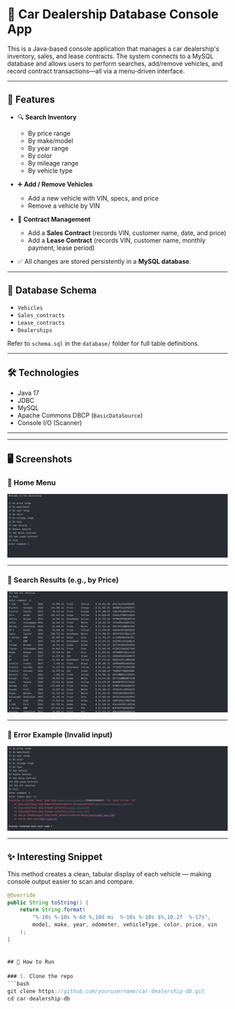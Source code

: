 # 🚗 Car Dealership Database Console App

This is a Java-based console application that manages a car dealership's inventory, sales, and lease contracts. 
The system connects to a MySQL database and allows users to perform searches, add/remove vehicles, and record contract transactions—all via a menu-driven interface.

---

## 📌 Features

- 🔍 **Search Inventory**
    - By price range
    - By make/model
    - By year range
    - By color
    - By mileage range
    - By vehicle type

- ➕ **Add / Remove Vehicles**
    - Add a new vehicle with VIN, specs, and price
    - Remove a vehicle by VIN

- 📝 **Contract Management**
    - Add a **Sales Contract** (records VIN, customer name, date, and price)
    - Add a **Lease Contract** (records VIN, customer name, monthly payment, lease period)

- ✅ All changes are stored persistently in a **MySQL database**.

---

## 🧱 Database Schema

- `Vehicles`
- `Sales_contracts`
- `Lease_contracts`
- `Dealerships`

Refer to `schema.sql` in the `database/` folder for full table definitions.

---

## 🛠️ Technologies

- Java 17
- JDBC
- MySQL
- Apache Commons DBCP (`BasicDataSource`)
- Console I/O (Scanner)

---

---

## 🖥️ Screenshots

### 🔹 Home Menu
![Home Menu](Screenshots/home_menu.png)

---

### 🔹 Search Results (e.g., by Price)
![Product Listing](screenshots/vehicles.png)

---

### 🔻 Error Example (Invalid input)
![Error Screen](screenshots/error.png)

---

## ✨ Interesting Snippet

This method creates a clean, tabular display of each vehicle — making console output easier to scan and compare.

```java
@Override
public String toString() {
    return String.format(
        "%-10s %-10s %-6d %,10d mi  %-10s %-10s $%,10.2f  %-17s",
        model, make, year, odometer, vehicleType, color, price, vin
    );
}


## 🚀 How to Run

### 1. Clone the repo
```bash
git clone https://github.com/yourusername/car-dealership-db.git
cd car-dealership-db
